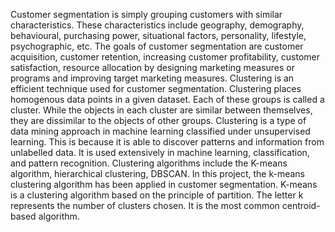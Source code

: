 Customer segmentation is simply grouping customers with similar characteristics. These characteristics include geography, demography, behavioural, purchasing power, situational
factors, personality, lifestyle, psychographic, etc. The goals of customer segmentation are customer acquisition, customer retention, increasing customer profitability, customer satisfaction, resource allocation by designing marketing measures or programs and improving target marketing measures.
Clustering is an efficient technique used for customer segmentation. Clustering places homogenous data points in a given dataset. Each of these groups is called a cluster. While the objects in each cluster are similar between themselves, they are dissimilar to the objects of other groups. Clustering is a type of data mining approach in machine learning classified under unsupervised learning. This is because it is able to discover patterns and information from unlabelled data. It is used extensively in machine learning, classification, and pattern recognition.
Clustering algorithms include the K-means algorithm, hierarchical clustering, DBSCAN. In this project, the k-means clustering algorithm has been applied in customer segmentation. K-means is a clustering algorithm based on the principle of partition. The letter k represents the number of clusters chosen. It is the most common centroid-based algorithm.
